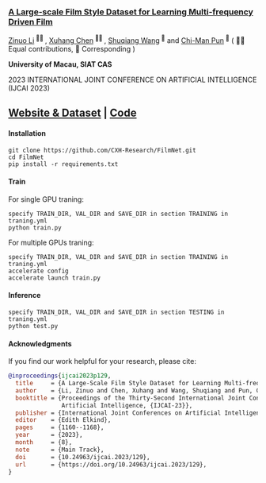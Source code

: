 ### [A Large-scale Film Style Dataset for Learning Multi-frequency Driven Film](https://arxiv.org/abs/2301.08880)

<div>
<span class="author-block">
  <a href='https://zinuoli.github.io/'>Zinuo Li</a><sup> 👨‍💻‍ </sup>
</span>,
  <span class="author-block">
    <a href='https://cxh.netlify.app/'> Xuhang Chen</a><sup> 👨‍💻‍ </sup>
  </span>,
  <span class="author-block">
    <a href="https://people.ucas.edu.cn/~wangshuqiang?language=en" target="_blank">Shuqiang Wang</a><sup> 📮</sup>
  </span> and
  <span class="author-block">
  <a href="https://www.cis.um.edu.mo/~cmpun/" target="_blank">Chi-Man Pun</a><sup> 📮</sup>
</span>
  ( 👨‍💻‍ Equal contributions, 📮 Corresponding )
  </div>

<b>University of Macau, SIAT CAS</b>

2023 INTERNATIONAL JOINT CONFERENCE ON ARTIFICIAL INTELLIGENCE (IJCAI 2023)

[Website & Dataset](https://cxh-research.github.io/FilmNet/) | [Code](https://github.com/CXH-Research/FilmNet)
---

#### Installation
```
git clone https://github.com/CXH-Research/FilmNet.git
cd FilmNet
pip install -r requirements.txt
```

#### Train
For single GPU traning:
```
specify TRAIN_DIR, VAL_DIR and SAVE_DIR in section TRAINING in traning.yml
python train.py
```
For multiple GPUs traning:
```
specify TRAIN_DIR, VAL_DIR and SAVE_DIR in section TRAINING in traning.yml
accelerate config
accelerate launch train.py
```

#### Inference
```
specify TRAIN_DIR, VAL_DIR and SAVE_DIR in section TESTING in traning.yml
python test.py
```

#### Acknowledgments
If you find our work helpful for your research, please cite:
```bib
@inproceedings{ijcai2023p129,
  title     = {A Large-Scale Film Style Dataset for Learning Multi-frequency Driven Film Enhancement},
  author    = {Li, Zinuo and Chen, Xuhang and Wang, Shuqiang and Pun, Chi-Man},
  booktitle = {Proceedings of the Thirty-Second International Joint Conference on
               Artificial Intelligence, {IJCAI-23}},
  publisher = {International Joint Conferences on Artificial Intelligence Organization},
  editor    = {Edith Elkind},
  pages     = {1160--1168},
  year      = {2023},
  month     = {8},
  note      = {Main Track},
  doi       = {10.24963/ijcai.2023/129},
  url       = {https://doi.org/10.24963/ijcai.2023/129},
}


```


